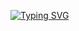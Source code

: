 [![Typing SVG](https://readme-typing-svg.demolab.com/?lines=hi,+%20+i'm+%20+Dremz)](https://git.io/typing-svg)
